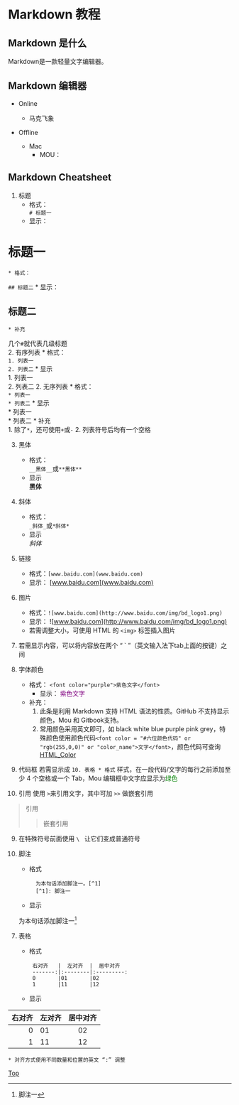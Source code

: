 [](id:top)

# Markdown 教程

## Markdown 是什么
Markdown是一款轻量文字编辑器。

## Markdown 编辑器
* Online
	* 马克飞象  	

* Offline
	* Mac  
		* MOU：

## Markdown Cheatsheet  

1. 标题
	* 格式：  
`# 标题一`
	* 显示：  
# 标题一  

	* 格式：  
`## 标题二`
	* 显示：  
## 标题二  

	* 补充  
几个`#`就代表几级标题  
2. 有序列表
	* 格式：  
	`1. 列表一`  
	`2. 列表二`
	* 显示  
	    1. 列表一  
	    2. 列表二
2. 无序列表
	* 格式：  
	`* 列表一`  
	`* 列表二`
	* 显示  
		* 列表一  
		* 列表二
	* 补充  
	    1. 除了`*`，还可使用`+`或`-`
	    2. 列表符号后均有一个空格

3. 黑体  
	* 格式：  
	`__黑体__`或`**黑体**`
	* 显示  
	__黑体__
	  
3. 斜体  
	* 格式：  
	`_斜体_`或`*斜体*`
	* 显示  
	*斜体*
	
4. 链接
	* 格式：`[www.baidu.com](www.baidu.com)`  
	* 显示： [www.baidu.com](www.baidu.com)  

3. 图片
	* 格式：`![www.baidu.com](http://www.baidu.com/img/bd_logo1.png)`  
	* 显示： ![www.baidu.com](http://www.baidu.com/img/bd_logo1.png)
	* 若需调整大小，可使用 HTML 的 `<img>` 标签插入图片
5. 若需显示内容，可以将内容放在两个 “ ` ”（英文输入法下tab上面的按键）之间
6. 字体颜色
	* 格式： `<font color="purple">紫色文字</font>`  
        * 显示：  <font color="purple">紫色文字</font>  
	* 补充：
		1. 此条是利用 Markdown 支持 HTML 语法的性质。GitHub 不支持显示颜色，Mou 和 Gitbook支持。
		2. 常用颜色采用英文即可，如 black white blue purple pink grey，特殊颜色使用颜色代码`<font color = "#六位颜色代码" or "rgb(255,0,0)" or "color_name">文字</font>`，颜色代码可查询 [HTML_Color](http://www.w3schools.com/html/html_colors.asp)

8. 代码框
	若需显示成 `10. 表格 * 格式` 样式，在一段代码/文字的每行之前添加至少 4 个空格或一个 Tab，Mou 编辑框中文字应显示为<font color = green>绿色</font>    
9. 引用
使用 `>`来引用文字，其中可加 `>>` 做嵌套引用
> 引用
>> 嵌套引用

9. 在特殊符号前面使用 `\ ` 让它们变成普通符号

9. 脚注
	* 格式  
	
            为本句话添加脚注一。[^1]  
            [^1]: 脚注一  
            
	* 显示

   为本句话添加脚注一[^1]  
	
[^1]: 脚注一


7. 表格 
	* 格式
	
        `  右对齐   |  左对齐  |  居中对齐   `    
        `  -------:|:--------|:---------: `   
        `  0       |01       |02          `  
        `  1       |11       |12          `  
	* 显示  
	
  右对齐   |  左对齐  |  居中对齐    
  -------:|:--------|:---------:  
  0       |01       |02  
  1       |11       |12      

    
    * 对齐方式使用不同数量和位置的英文 “:” 调整
    
[Top](#top)

	